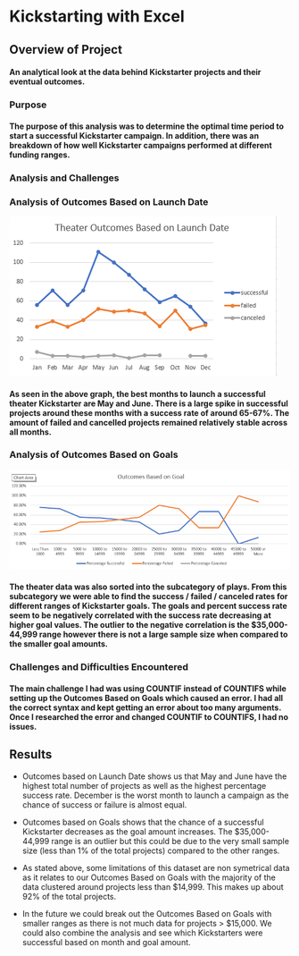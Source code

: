 # Kickstarting with Excel

## Overview of Project
#### An analytical look at the data behind Kickstarter projects and their eventual outcomes.

### Purpose

#### The purpose of this analysis was to determine the optimal time period to start a successful Kickstarter campaign. In addition, there was an breakdown of how well Kickstarter campaigns performed at different funding ranges.    

### Analysis and Challenges

### Analysis of Outcomes Based on Launch Date
![launch](Resources/Theater_Outcomes_vs_Launch.PNG)

#### As seen in the above graph, the best months to launch a successful theater Kickstarter are May and June. There is a large spike in successful projects around these months with a success rate of around 65-67%. The amount of failed and cancelled projects remained relatively stable across all months. 


### Analysis of Outcomes Based on Goals
![outcomes](Resources/Outcomes_vs_Goals.PNG)
#### The theater data was also sorted into the subcategory of plays. From this subcategory we were able to find the success / failed / canceled rates for different ranges of Kickstarter goals. The goals and percent success rate seem to be negatively correlated with the success rate decreasing at higher goal values. The outlier to the negative correlation is the $35,000-44,999 range however there is not a large sample size when compared to the smaller goal amounts.     


### Challenges and Difficulties Encountered
#### The main challenge I had was using COUNTIF instead of COUNTIFS while setting up the Outcomes Based on Goals which caused an error. I had all the correct syntax and kept getting an error about too many arguments. Once I researched the error and changed COUNTIF to COUNTIFS, I had no issues.

## Results

- Outcomes based on Launch Date shows us that May and June have the highest total number of projects as well as the highest percentage success rate. December is the worst month to launch a campaign as the chance of success or failure is almost equal.

- Outcomes based on Goals shows that the chance of a successful Kickstarter decreases as the goal amount increases. The $35,000-44,999 range is an outlier but this could be due to the very small sample size (less than 1% of the total projects) compared to the other ranges. 

- As stated above, some limitations of this dataset are non symetrical data as it relates to our Outcomes Based on Goals with the majority of the data clustered around projects less than $14,999. This makes up about 92% of the total projects. 

- In the future we could break out the Outcomes Based on Goals with smaller ranges as there is not much data for projects > $15,000. We could also combine the analysis and see which Kickstarters were successful based on month and goal amount. 
